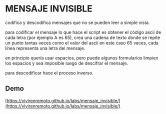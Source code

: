 # MENSAJE INVISIBLE

codifica y descodifica mensajes que no se pueden leer a simple vista.

para codificar el mensaje lo que hace el script es obtener el código ascii de cada letra (por ejemplo A es 65), crea una cadena de texto donde se repite un punto tantas veces como el valor del ascii en este caso 65 veces, cada línea representa una letra del mensaje.

en principio quería usar espacios, pero puede algunos formularios limpien los espacios y sea imposible luego de descifrar el mensaje.

para descodificar hace el proceso inverso.

## Demo

[https://vivirenremoto.github.io/labs/mensaje_invisible/](https://vivirenremoto.github.io/labs/mensaje_invisible/)
